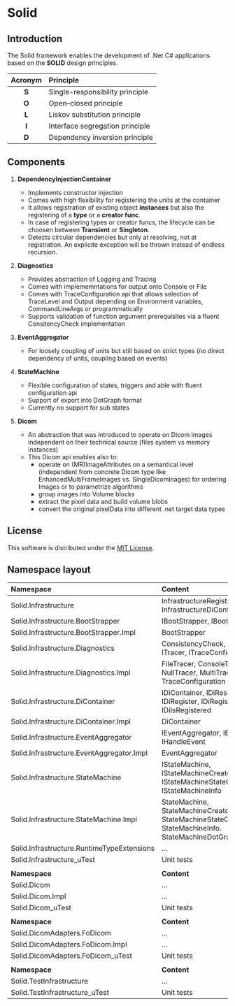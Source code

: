 # Solid


Introduction
------------

The Solid framework enables the development of .Net C\# applications based on the __SOLID__ design principles.

|Acronym|Principle|
|:---:|:---|
| __S__ |Single-responsibility principle|
| __O__ |Open–closed principle|
| __L__ |Liskov substitution principle|
| __I__ |Interface segregation principle|
| __D__ |Dependency inversion principle|



Components
----------

1. __DependencyInjectionContainer__
   * Implements constructor injection
   * Comes with high flexibility for registering the units at the container
   * It allows registration of existing object __instances__ but also the registering of a __type__ or a __creator func__.
   * In case of registering types or creator funcs, the lifecycle can be choosen between __Transient__ or __Singleton__.
   * Detects circular dependencies but only at resolving, not at registration. An explicite exception will be thrown instead of endless recursion.

2. __Diagnostics__
   * Provides abstraction of Logging and Tracing
   * Comes with implememntations for output onto Console or File
   * Comes with TraceConfiguration api that allows selection of TraceLevel and Output depending on Environment variables, CommandLineArgs or programmatically
   * Supports validation of function argument prerequisites via a fluent ConsitencyCheck implementation

3. __EventAggregator__
   * For loosely coupling of units but still based on strict types (no direct dependency of units, coupling based on events)

4. __StateMachine__
   * Flexible configuration of states, triggers and able with fluent configuration api
   * Support of export into DotGraph format
   * Currently no support for sub states

5. __Dicom__
   * An abstraction that was introduced to operate on Dicom images independent on their technical source (files system vs memory instances)
   * This Dicom api enables also to:
     - operate on (MR)ImageAttributes on a semantical level (independent from concrete Dicom type like EnhancedMultiFrameImages vs. SingleDicomInages) for ordering Images or to parametrize algorithms
     - group images into Volume blocks
     - extract the pixel data and build volume blobs
     - convert the original pixelData into different .net target data types


License
-------

This software is distributed under the [MIT License](https://opensource.org/licenses/MIT).


Namespace layout
----------------

| Namespace | Content |
|:----------|:--------|
|Solid.Infrastructure|InfrastructureRegistrar, InfrastructureDiContainer|
|Solid.Infrastructure.BootStrapper|IBootStrapper, IBootable|
|Solid.Infrastructure.BootStrapper.Impl|BootStrapper|
|Solid.Infrastructure.Diagnostics|ConsistencyCheck, ILogger, ITracer, ITraceConfiguration|
|Solid.Infrastructure.Diagnostics.Impl|FileTracer, ConsoleTracer, NullTracer, MultiTracer, TraceConfiguration|
|Solid.Infrastructure.DiContainer|IDiContainer, IDiResolve, IDiRegister, IDiRegistrar, IDiIsRegistered|
|Solid.Infrastructure.DiContainer.Impl|DiContainer|
|Solid.Infrastructure.EventAggregator|IEventAggregator, IEvent, IHandleEvent|
|Solid.Infrastructure.EventAggregator.Impl|EventAggregator|
|Solid.Infrastructure.StateMachine|IStateMachine, IStateMachineCreator, IStateMachineStateConfiguration, IStateMachineInfo|
|Solid.Infrastructure.StateMachine.Impl|StateMachine, StateMachineCreator, StateMachineStateConfiguration, StateMachineInfo. StateMachineDotGraphFormatter|
|Solid.Infrastructure.RuntimeTypeExtensions|...|
|Solid.Infrastructure_uTest|Unit tests|
|||
|__Namespace__|__Content__|
|Solid.Dicom|...|
|Solid.Dicom.Impl|...|
|Solid.Dicom_uTest|Unit tests|
|||
|__Namespace__|__Content__|
|Solid.DicomAdapters.FoDicom|...|
|Solid.DicomAdapters.FoDicom.Impl|...|
|Solid.DicomAdapters.FoDicom_uTest|Unit tests|
|||
|__Namespace__|__Content__|
|Solid.TestInfrastructure|...|
|Solid.TestInfrastructure_uTest|Unit tests|

